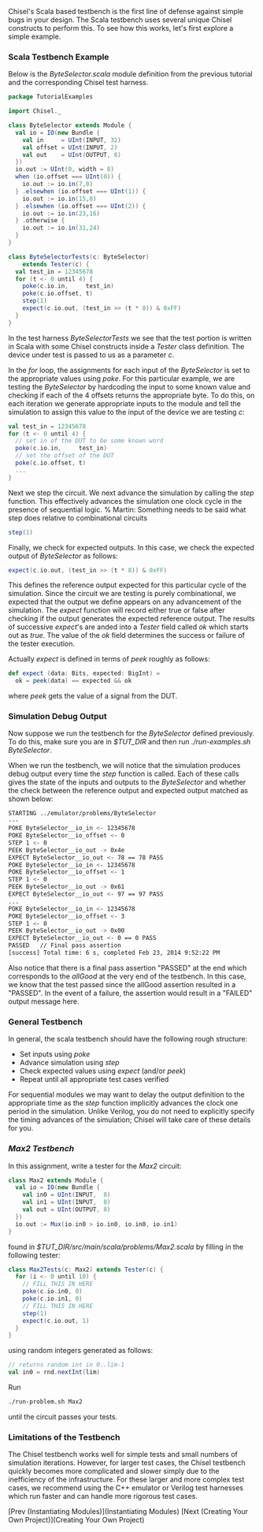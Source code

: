 Chisel's Scala based testbench is the first line of defense against simple bugs in your design. The Scala testbench uses several unique Chisel constructs to perform this. To see how this works, let's first explore a simple example.

### Scala Testbench Example

Below is the *ByteSelector.scala* module definition from the previous tutorial and the corresponding Chisel test harness.

```scala
package TutorialExamples

import Chisel._

class ByteSelector extends Module {
  val io = IO(new Bundle {
    val in     = UInt(INPUT, 32)
    val offset = UInt(INPUT, 2)
    val out    = UInt(OUTPUT, 8)
  })
  io.out := UInt(0, width = 8)
  when (io.offset === UInt(0)) {
    io.out := io.in(7,0)
  } .elsewhen (io.offset === UInt(1)) {
    io.out := io.in(15,8)
  } .elsewhen (io.offset === UInt(2)) {
    io.out := io.in(23,16)
  } .otherwise {
    io.out := io.in(31,24)
  }    
}

class ByteSelectorTests(c: ByteSelector) 
    extends Tester(c) {
  val test_in = 12345678
  for (t <- 0 until 4) {
    poke(c.io.in,     test_in)
    poke(c.io.offset, t)
    step(1)
    expect(c.io.out, (test_in >> (t * 8)) & 0xFF)
  }
}
```

In the test harness *ByteSelectorTests* we see that the test portion is written in Scala with some Chisel constructs inside a *Tester* class definition. The device under test is passed to us as a parameter *c*. 

In the *for* loop, the assignments for each input of the *ByteSelector* is set to the appropriate values using *poke*. For this particular example, we are testing the *ByteSelector* by hardcoding the input to some known value and checking if each of the 4 offsets returns the appropriate byte. To do this, on each iteration we generate appropriate inputs to the module and tell the simulation to assign this value to the input of the device we are testing *c*:

```scala
val test_in = 12345678
for (t <- 0 until 4) {
  // set in of the DUT to be some known word
  poke(c.io.in,     test_in)
  // set the offset of the DUT
  poke(c.io.offset, t)
  ...
}
```

Next we step the circuit.  We next advance the simulation by calling the *step* function. This effectively advances the simulation one clock cycle in the presence of sequential logic. 
% Martin: Something needs to be said what step does relative to combinational circuits

```scala
step(1)
```

Finally, we check for expected outputs.
In this case, we check the expected output of *ByteSelector* as follows:

```scala
expect(c.io.out, (test_in >> (t * 8)) & 0xFF)
```

This defines the reference output expected for this particular cycle of the simulation. Since the circuit we are testing is purely combinational, we expected that the output we define appears on any advancement of the simulation.  The *expect* function will record either true or false after checking if the output generates the expected reference output. The results of successive *expect*'s are anded into a *Tester* field called *ok* which starts out as *true*.  The value of the *ok* field determines the success or failure of the tester execution.

Actually *expect* is defined in terms of *peek* roughly as follows:

```scala
def expect (data: Bits, expected: BigInt) = 
  ok = peek(data) == expected && ok
```

where *peek* gets the value of a signal from the DUT.

### Simulation Debug Output

Now suppose we run the testbench for the *ByteSelector* defined previously. To do this, make sure you are in *$TUT_DIR* and then run *./run-examples.sh ByteSelector*.

When we run the testbench, we will notice that the simulation produces debug output every time the *step* function is called. Each of these calls gives the state of the inputs and outputs to the *ByteSelector* and whether the check between the reference output and expected output matched as shown below:

```bash
STARTING ../emulator/problems/ByteSelector
---
POKE ByteSelector__io_in <- 12345678
POKE ByteSelector__io_offset <- 0
STEP 1 <- 0
PEEK ByteSelector__io_out -> 0x4e
EXPECT ByteSelector__io_out <- 78 == 78 PASS
POKE ByteSelector__io_in <- 12345678
POKE ByteSelector__io_offset <- 1
STEP 1 <- 0
PEEK ByteSelector__io_out -> 0x61
EXPECT ByteSelector__io_out <- 97 == 97 PASS
...
POKE ByteSelector__io_in <- 12345678
POKE ByteSelector__io_offset <- 3
STEP 1 <- 0
PEEK ByteSelector__io_out -> 0x00
EXPECT ByteSelector__io_out <- 0 == 0 PASS
PASSED   // Final pass assertion
[success] Total time: 6 s, completed Feb 23, 2014 9:52:22 PM
```

Also notice that there is a final pass assertion "PASSED" at the end which corresponds to the *allGood* at the very end of the testbench. In this case, we know that the test passed since the allGood assertion resulted in a "PASSED". In the event of a failure, the assertion would result in a "FAILED" output message here.

### General Testbench

In general, the scala testbench should have the following rough structure:

 - Set inputs using *poke*
 - Advance simulation using *step*
 - Check expected values using *expect* (and/or *peek*)
 - Repeat until all appropriate test cases verified

For sequential modules we may want to delay the output definition to the appropriate time as the *step* function implicitly advances the clock one period in the simulation. Unlike Verilog, you do not need to explicitly specify the timing advances of the simulation; Chisel will take care of these details for you.

### *Max2 Testbench*

In this assignment, write a tester for the *Max2* circuit:

```scala
class Max2 extends Module {
  val io = IO(new Bundle {
    val in0 = UInt(INPUT,  8)
    val in1 = UInt(INPUT,  8)
    val out = UInt(OUTPUT, 8)
  })
  io.out := Mux(io.in0 > io.in0, io.in0, io.in1)
}
```

found in *$TUT_DIR/src/main/scala/problems/Max2.scala* by filling in the following tester:

```scala
class Max2Tests(c: Max2) extends Tester(c) {
  for (i <- 0 until 10) {
    // FILL THIS IN HERE
    poke(c.io.in0, 0)
    poke(c.io.in1, 0)
    // FILL THIS IN HERE
    step(1)
    expect(c.io.out, 1)
  }
}
```
 
using random integers generated as follows:

```scala
// returns random int in 0..lim-1
val in0 = rnd.nextInt(lim) 
```

Run 

```bash
./run-problem.sh Max2
```
 
until the circuit passes your tests.

### Limitations of the Testbench

The Chisel testbench works well for simple tests and small numbers of simulation iterations. However, for larger test cases, the Chisel testbench quickly becomes more complicated and slower simply due to the inefficiency of the infrastructure. For these larger and more complex test cases, we recommend using the C++ emulator or Verilog test harnesses which run faster and can handle more rigorous test cases.

[Prev (Instantiating Modules)](Instantiating Modules) [Next (Creating Your Own Project)](Creating Your Own Project)